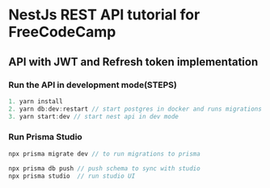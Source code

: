 # NestJs REST API tutorial for FreeCodeCamp

## API with JWT and Refresh token implementation

### Run the API in development mode(STEPS)

```javascript
1. yarn install
2. yarn db:dev:restart // start postgres in docker and runs migrations in prisma
3. yarn start:dev // start nest api in dev mode

```

### Run Prisma Studio

```javascript
npx prisma migrate dev // to run migrations to prisma

npx prisma db push // push schema to sync with studio
npx prisma studio  // run studio UI
```
